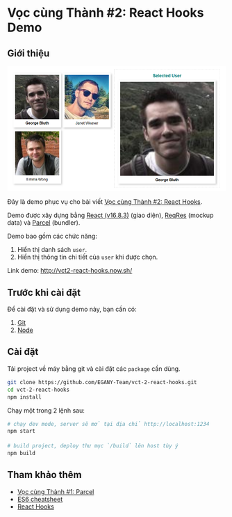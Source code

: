 # Vọc cùng Thành #2: React Hooks Demo

## Giới thiệu

![react-hooks-demo.png](./react-hooks-demo.png)

Đây là demo phục vụ cho bài viết [Vọc cùng Thành #2: React Hooks](https://devnow.vn/voc-cung-thanh-2-react-hooks.html).

Demo được xây dựng bằng [React (v16.8.3)](http://reactjs.org/) (giao diện), [ReqRes](https://reqres.in/) (mockup data) và [Parcel](http://parceljs.org/) (bundler).

Demo bao gồm các chức năng:

1. Hiển thị danh sách `user`.
2. Hiển thị thông tin chi tiết của `user` khi được chọn.

Link demo: http://vct2-react-hooks.now.sh/

## Trước khi cài đặt

Để cài đặt và sử dụng demo này, bạn cần có:

1. [Git](https://git-scm.com/)
2. [Node](http://nodejs.org/)

## Cài đặt

Tải project về máy bằng git và cài đặt các `package` cần dùng.

```bash
git clone https://github.com/EGANY-Team/vct-2-react-hooks.git
cd vct-2-react-hooks
npm install
```

Chạy một trong 2 lệnh sau:

```bash
# chạy dev mode, server sẽ mở tại địa chỉ http://localhost:1234
npm start

# build project, deploy thư mục `/build` lên host tùy ý
npm build
```

## Tham khảo thêm

- [Vọc cùng Thành #1: Parcel](https://devnow.vn/voc-cung-thanh-1-parcel.html)
- [ES6 cheatsheet](https://devhints.io/es6)
- [React Hooks](https://reactjs.org/docs/hooks-intro.html)
